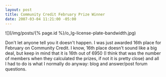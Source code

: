 ```yaml
---
layout: post
title: Community Credit February Prize Winner
date: 2007-03-04 11:21:00 -05:00
---
```


![](/img/posts/{% page.id %}/o_lg-license-plate-bandwidth.jpg)

Don't let anyone tell you it doesn't happen. I was just awarded 16th place for February on Community Credit. I know, 16th place doesn't sound like a big deal, but keep in mind that it is 16th out of 6950 (I think that was the number of members when they calculated the prizes, if not it is pretty close) and all I had to do is what I normally do anyway: blog and answer/post forum questions.
